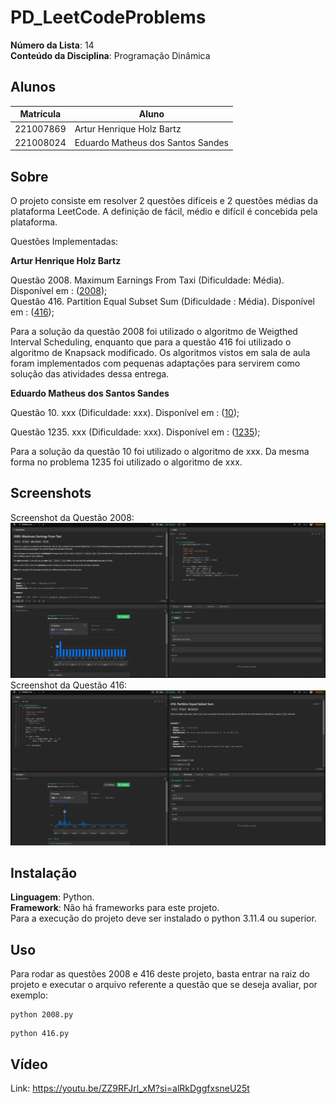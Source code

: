 # PD_LeetCodeProblems

**Número da Lista**: 14<br>
**Conteúdo da Disciplina**: Programação Dinâmica<br>

## Alunos
|Matrícula | Aluno |
| -- | -- |
| 221007869  |  Artur Henrique Holz Bartz |
| 221008024  |  Eduardo Matheus dos Santos Sandes |

## Sobre 
O projeto consiste em resolver 2 questões difíceis e 2 questões médias da plataforma LeetCode. A definição de fácil, médio e difícil é concebida pela plataforma.

Questões Implementadas:

**Artur Henrique Holz Bartz**

Questão 2008. Maximum Earnings From Taxi (Dificuldade: Média). Disponível em : ([2008](https://leetcode.com/problems/maximum-earnings-from-taxi/description/));<br>
Questão 416. Partition Equal Subset Sum (Dificuldade : Média). Disponível em : ([416](https://leetcode.com/problems/partition-equal-subset-sum/description/));<br>

Para a solução da questão 2008 foi utilizado o algoritmo de Weigthed Interval Scheduling, enquanto que para a questão 416 foi utilizado o algoritmo de Knapsack modificado. Os algoritmos vistos em sala de aula foram implementados com pequenas adaptações para servirem como solução das atividades dessa entrega.

**Eduardo Matheus dos Santos Sandes**

Questão 10. xxx (Dificuldade: xxx). Disponível em : ([10]());<br>

Questão 1235. xxx (Dificuldade: xxx). Disponível em : ([1235]());<br>

Para a solução da questão 10 foi utilizado o algoritmo de xxx. Da mesma forma no problema 1235 foi utilizado o algoritmo de xxx.


## Screenshots
Screenshot da Questão 2008:<br>
![Screenshot Questão 2008](assets/2008image.jpeg)
Screenshot da Questão 416:<br>
![Screenshot Questão 416](assets/416image.jpeg)

## Instalação 
**Linguagem**: Python.<br>
**Framework**: Não há frameworks para este projeto.<br>
Para a execução do projeto deve ser instalado o python 3.11.4 ou superior.

## Uso 
Para rodar as questões 2008 e 416 deste projeto, basta entrar na raiz do projeto e executar o arquivo referente a questão que se deseja avaliar, por exemplo:
```
python 2008.py
```
```
python 416.py
```

## Vídeo
Link: https://youtu.be/ZZ9RFJrl_xM?si=alRkDggfxsneU25t
